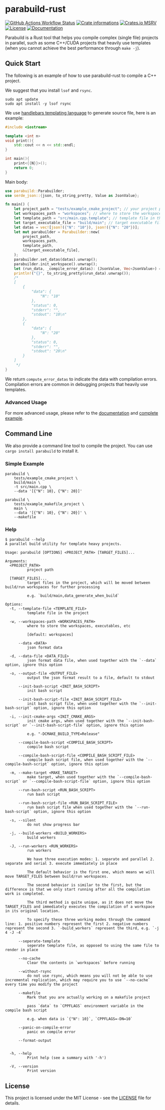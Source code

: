 # parabuild-rust

[![GitHub Actions Workflow Status](https://img.shields.io/github/actions/workflow/status/panjd123/parabuild-rust/ci.yml?style=flat-square&logo=github)](https://github.com/panjd123/parabuild-rust/actions)
[![Crate informations](https://img.shields.io/crates/v/parabuild.svg?style=flat-square)](https://crates.io/crates/parabuild)
[![Crates.io MSRV](https://img.shields.io/crates/msrv/parabuild?style=flat-square)](https://crates.io/crates/parabuild)
[![License](https://img.shields.io/crates/l/parabuild.svg?style=flat-square)](https://github.com/panjd123/parabuild-rust#license)
[![Documentation](https://img.shields.io/badge/docs-latest-blue.svg?style=flat-square)](https://docs.rs/parabuild)

Parabuild is a Rust tool that helps you compile complex (single file) projects in parallel, such as some C++/CUDA projects that heavily use templates (when you cannot achieve the best performance through `make -j`).

## Quick Start

The following is an example of how to use parabuild-rust to compile a C++ project.

We suggest that you install `lsof` and `rsync`.

```
sudo apt update
sudo apt install -y lsof rsync
```

We use [handlebars templating language](https://handlebarsjs.com/) to generate source file, here is an example:

```cpp
#include <iostream>

template <int n>
void print(){
    std::cout << n << std::endl;
}

int main(){
    print<{{N}}>();
    return 0;
}
```

Main body:

```rust
use parabuild::Parabuilder;
use serde_json::{json, to_string_pretty, Value as JsonValue};

fn main() {
    let project_path = "tests/example_cmake_project"; // your project path
    let workspaces_path = "workspaces"; // where to store the workspaces, executables, etc.
    let template_path = "src/main.cpp.template"; // template file in the project
    let target_executable_file = "build/main"; // target executable file
    let datas = vec![json!({"N": "10"}), json!({"N": "20"})];
    let mut parabuilder = Parabuilder::new(
        project_path,
        workspaces_path,
        template_path,
        &[target_executable_file],
    );
    parabuilder.set_datas(datas).unwrap();
    parabuilder.init_workspace().unwrap();
    let (run_data, _compile_error_datas): (JsonValue, Vec<JsonValue>) = parabuilder.run().unwrap();
    println!("{}", to_string_pretty(&run_data).unwrap());
    /*
    [
        {
            "data": {
                "N": "10"
            },
            "status": 0,
            "stderr": "",
            "stdout": "10\n"
        },
        {
            "data": {
                "N": "20"
            },
            "status": 0,
            "stderr": "",
            "stdout": "20\n"
        }
    ]
     */
}
```

We return `compute_error_datas` to indicate the data with compilation errors. Compilation errors are common in debugging projects that heavily use templates.

### Advanced Usage

For more advanced usage, please refer to the [documentation](https://docs.rs/parabuild) and [complete example](examples/complete_usage.rs).

## Command Line

We also provide a command line tool to compile the project. You can use `cargo install parabuild` to install it.

### Simple Example

```shell
parabuild \
    tests/example_cmake_project \
    build/main \
    -t src/main.cpp \
    --data '[{"N": 10}, {"N": 20}]'

parabuild \
    tests/example_makefile_project \
    main \
    --data '[{"N": 10}, {"N": 20}]' \
    --makefile
```

### Help

```shell
$ parabuild --help
A parallel build utility for template heavy projects.

Usage: parabuild [OPTIONS] <PROJECT_PATH> [TARGET_FILES]...

Arguments:
  <PROJECT_PATH>
          project path

  [TARGET_FILES]...
          target files in the project, which will be moved between build/run workspaces for further processing
          
          e.g. `build/main,data_generate_when_build`

Options:
  -t, --template-file <TEMPLATE_FILE>
          template file in the project

  -w, --workspaces-path <WORKSPACES_PATH>
          where to store the workspaces, executables, etc
          
          [default: workspaces]

      --data <DATA>
          json format data

  -d, --data-file <DATA_FILE>
          json format data file, when used together with the `--data` option, ignore this option

  -o, --output-file <OUTPUT_FILE>
          output the json format result to a file, default to stdout

      --init-bash-script <INIT_BASH_SCRIPT>
          init bash script

      --init-bash-script-file <INIT_BASH_SCRIPT_FILE>
          init bash script file, when used together with the `--init-bash-script` option, ignore this option

  -i, --init-cmake-args <INIT_CMAKE_ARGS>
          init cmake args, when used together with the `--init-bash-script` or `--init-bash-script-file` option, ignore this option
          
          e.g. "-DCMAKE_BUILD_TYPE=Release"

      --compile-bash-script <COMPILE_BASH_SCRIPT>
          compile bash script

      --compile-bash-script-file <COMPILE_BASH_SCRIPT_FILE>
          compile bash script file, when used together with the `--compile-bash-script` option, ignore this option

  -m, --make-target <MAKE_TARGET>
          make target, when used together with the `--compile-bash-script` or `--compile-bash-script-file` option, ignore this option

      --run-bash-script <RUN_BASH_SCRIPT>
          run bash script

      --run-bash-script-file <RUN_BASH_SCRIPT_FILE>
          run bash script file when used together with the `--run-bash-script` option, ignore this option

  -s, --silent
          do not show progress bar

  -j, --build-workers <BUILD_WORKERS>
          build workers

  -J, --run-workers <RUN_WORKERS>
          run workers
          
          We have three execution modes: 1. separate and parallel 2. separate and serial 3. execute immediately in place
          
          The default behavior is the first one, which means we will move TARGET_FILES between build/run workspaces.
          
          The second behavior is similar to the first, but the difference is that we only start running after all the compilation work is completed.
          
          The third method is quite unique, as it does not move the TARGET_FILES and immediately executes the compilation of a workspace in its original location.
          
          To specify these three working modes through the command line: 1. positive numbers represent the first 2. negative numbers represent the second 3. `-build_workers` represent the third, e.g. `-j 4 -J -4`

      --seperate-template
          seperate template file, as opposed to using the same file to render in place

      --no-cache
          Clear the contents in `workspaces` before running

      --without-rsync
          do not use rsync, which means you will not be able to use incremental replication, which may require you to use `--no-cache` every time you modify the project

      --makefile
          Mark that you are actually working on a makefile project
          
          pass `data` to `CPPFLAGS` environment variable in the compile bash script
          
          e.g. when data is `{"N": 10}`, `CPPFLAGS=-DN=10`

      --panic-on-compile-error
          panic on compile error

      --format-output
          

  -h, --help
          Print help (see a summary with '-h')

  -V, --version
          Print version
```

## License

This project is licensed under the MIT License - see the [LICENSE](LICENSE) file for details.

